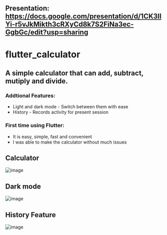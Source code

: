 ## Presentation: https://docs.google.com/presentation/d/1CK3IIYi-r5vJkMikth3cRXyCd8k7S2FiNa3ec-GgbGc/edit?usp=sharing
# flutter_calculator

## A simple calculator that can add, subtract, mutiply and divide.
### Addtional Features:
* Light and dark mode - Switch between them with ease 
* History - Records activity for present session

### First time using Flutter:
* It is easy, simple, fast and convenient
* I was able to make the calculator without much issues

## Calculator
![image](https://github.com/user-attachments/assets/724bb20c-089c-4008-adc2-d36e5e22f9be)

## Dark mode
![image](https://github.com/user-attachments/assets/7337afee-a915-47bc-a065-7a7e1d44c0b0)

## History Feature
![image](https://github.com/user-attachments/assets/8f43df37-558e-48d8-82a7-bedb002d088a)

